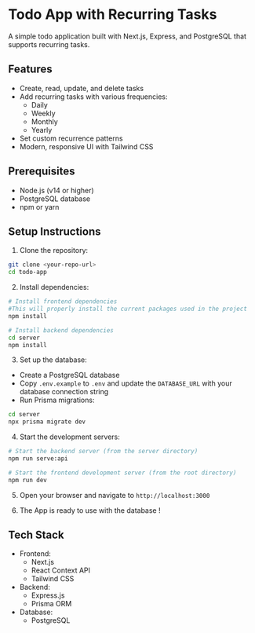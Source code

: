 # Todo App with Recurring Tasks

A simple todo application built with Next.js, Express, and PostgreSQL that supports recurring tasks.

## Features

- Create, read, update, and delete tasks
- Add recurring tasks with various frequencies:
  - Daily
  - Weekly
  - Monthly
  - Yearly
- Set custom recurrence patterns
- Modern, responsive UI with Tailwind CSS

## Prerequisites

- Node.js (v14 or higher)
- PostgreSQL database
- npm or yarn

## Setup Instructions

1. Clone the repository:
```bash
git clone <your-repo-url>
cd todo-app
```

2. Install dependencies:
```bash
# Install frontend dependencies
#This will properly install the current packages used in the project 
npm install

# Install backend dependencies
cd server
npm install
```

3. Set up the database:
- Create a PostgreSQL database
- Copy `.env.example` to `.env` and update the `DATABASE_URL` with your database connection string
- Run Prisma migrations:
```bash
cd server
npx prisma migrate dev
```

4. Start the development servers:
```bash
# Start the backend server (from the server directory)
npm run serve:api

# Start the frontend development server (from the root directory)
npm run dev
```

5. Open your browser and navigate to `http://localhost:3000`

6. The App is ready to use with the database !

## Tech Stack

- Frontend:
  - Next.js
  - React Context API
  - Tailwind CSS
- Backend:
  - Express.js
  - Prisma ORM
- Database:
  - PostgreSQL 
